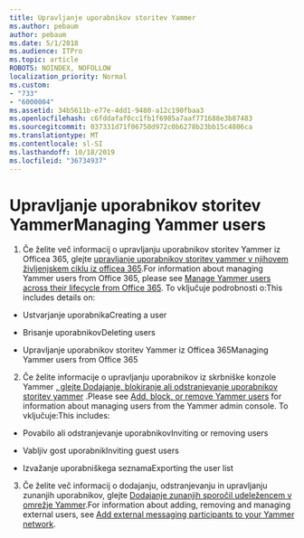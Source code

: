 ```yaml
---
title: Upravljanje uporabnikov storitev Yammer
ms.author: pebaum
author: pebaum
ms.date: 5/1/2018
ms.audience: ITPro
ms.topic: article
ROBOTS: NOINDEX, NOFOLLOW
localization_priority: Normal
ms.custom:
- "733"
- "6000004"
ms.assetid: 34b5611b-e77e-4dd1-9480-a12c190fbaa3
ms.openlocfilehash: c6fddafaf0cc1fb1f6985a7aaf771688e3b87483
ms.sourcegitcommit: 037331d71f06750d972c0b6278b23bb15c4806ca
ms.translationtype: MT
ms.contentlocale: sl-SI
ms.lasthandoff: 10/18/2019
ms.locfileid: "36734937"
---
```

# <a name="managing-yammer-users"></a><span data-ttu-id="c4f25-102">Upravljanje uporabnikov storitev Yammer</span><span class="sxs-lookup"><span data-stu-id="c4f25-102">Managing Yammer users</span></span>

1. <span data-ttu-id="c4f25-103">Če želite več informacij o upravljanju uporabnikov storitev Yammer iz Officea 365, glejte [upravljanje uporabnikov storitev yammer v njihovem življenjskem ciklu iz officea 365](https://docs.microsoft.com/yammer/manage-yammer-users/manage-users-across-their-lifecycle).</span><span class="sxs-lookup"><span data-stu-id="c4f25-103">For information about managing Yammer users from Office 365, please see [Manage Yammer users across their lifecycle from Office 365](https://docs.microsoft.com/yammer/manage-yammer-users/manage-users-across-their-lifecycle).</span></span> <span data-ttu-id="c4f25-104">To vključuje podrobnosti o:</span><span class="sxs-lookup"><span data-stu-id="c4f25-104">This includes details on:</span></span>

  - <span data-ttu-id="c4f25-105">Ustvarjanje uporabnika</span><span class="sxs-lookup"><span data-stu-id="c4f25-105">Creating a user</span></span>

  - <span data-ttu-id="c4f25-106">Brisanje uporabnikov</span><span class="sxs-lookup"><span data-stu-id="c4f25-106">Deleting users</span></span>

  - <span data-ttu-id="c4f25-107">Upravljanje uporabnikov storitev Yammer iz Officea 365</span><span class="sxs-lookup"><span data-stu-id="c4f25-107">Managing Yammer users from Office 365</span></span>

2. <span data-ttu-id="c4f25-108">Če želite informacije o upravljanju uporabnikov iz skrbniške konzole Yammer [, glejte Dodajanje, blokiranje ali odstranjevanje uporabnikov storitev yammer](http://alchemyportal.azurewebsites.net/Rule/ManageYammer%20users%20across%20their%20lifecycle%20from%20Office%20365) .</span><span class="sxs-lookup"><span data-stu-id="c4f25-108">Please see [Add, block, or remove Yammer users](http://alchemyportal.azurewebsites.net/Rule/ManageYammer%20users%20across%20their%20lifecycle%20from%20Office%20365) for information about managing users from the Yammer admin console.</span></span> <span data-ttu-id="c4f25-109">To vključuje:</span><span class="sxs-lookup"><span data-stu-id="c4f25-109">This includes:</span></span>

  - <span data-ttu-id="c4f25-110">Povabilo ali odstranjevanje uporabnikov</span><span class="sxs-lookup"><span data-stu-id="c4f25-110">Inviting or removing users</span></span>

  - <span data-ttu-id="c4f25-111">Vabljiv gost uporabnik</span><span class="sxs-lookup"><span data-stu-id="c4f25-111">Inviting guest users</span></span>

  - <span data-ttu-id="c4f25-112">Izvažanje uporabniškega seznama</span><span class="sxs-lookup"><span data-stu-id="c4f25-112">Exporting the user list</span></span>

3. <span data-ttu-id="c4f25-113">Če želite več informacij o dodajanju, odstranjevanju in upravljanju zunanjih uporabnikov, glejte [Dodajanje zunanjih sporočil udeležencem v omrežje Yammer](https://docs.microsoft.com/yammer/work-with-external-users/add-external-participants).</span><span class="sxs-lookup"><span data-stu-id="c4f25-113">For information about adding, removing and managing external users, see [Add external messaging participants to your Yammer network](https://docs.microsoft.com/yammer/work-with-external-users/add-external-participants).</span></span>
